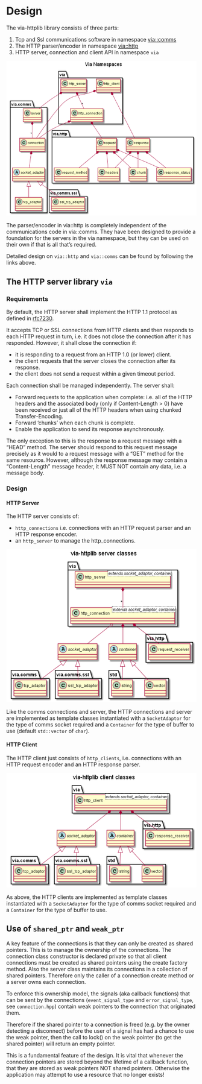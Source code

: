 # Design

The via-httplib library consists of three parts:  

 1. Tcp and Ssl communications software in namespace [via::comms](Design_comms.md)
 2. The HTTP parser/encoder in namespace [via::http](Design_HTTP.md)
 3. HTTP server, connection and client API in namespace `via`  
 
![Via Namespaces](images/via_namespaces.png)

The parser/encoder in via::http is completely independent of the communications
code in via::comms. They have been designed to provide a foundation for the
servers in the via namespace, but they can be used on their own if that is all
that’s required.

Detailed design on `via::http` and `via::comms` can be found by following the links above.

## The HTTP server library `via`

### Requirements

By default, the HTTP server shall implement the HTTP 1.1 protocol as defined
in [rfc7230](https://tools.ietf.org/html/rfc7230).

It accepts TCP or SSL connections from HTTP clients and then
responds to each HTTP request in turn, i.e. it does not close the connection
after it has responded. However, it shall close the connection if:

+ it is responding to a request from an HTTP 1.0 (or lower) client.  
+ the client requests that the server closes the connection after its response.  
+ the client does not send a request within a given timeout period.  

Each connection shall be managed independently. The server shall:
 
+ Forward requests to the application when complete: i.e. all of the HTTP
headers and the associated body (only if Content-Length > 0) have been received
or just all of the HTTP headers when using chunked Transfer-Encoding.  
+ Forward ‘chunks’ when each chunk is complete.  
+ Enable the application to send its response asynchronously.   

The only exception to this is the response to a request message with a “HEAD”
method. The server should respond to this request message precisely as it
would to a request message with a “GET” method for the same resource. However,
although the response message may contain a “Content-Length” message header,
it MUST NOT contain any data, i.e. a message body.

### Design
     
#### HTTP Server
     
The HTTP server consists of:

+ `http_connections` i.e. connections with an HTTP request parser and an HTTP
response encoder.  
+ an `http_server` to manage the http_connections.

![HTTP Server Classes](images/http_server_classes.png)

Like the comms connections and server, the HTTP connections and server are
implemented as template classes instantiated with a `SocketAdaptor` for the type
of comms socket required and a `Container` for the type of buffer to use
(default `std::vector` of `char`).

#### HTTP Client

The HTTP client just consists of `http_clients`, i.e. connections with an HTTP request encoder
and an HTTP response parser.  

![HTTP Client Classes](images/http_client_classes.png)

As above, the HTTP clients are implemented as template classes instantiated with
a `SocketAdaptor` for the type of comms socket required and a `Container` for the
type of buffer to use.

## Use of `shared_ptr` and `weak_ptr`

A key feature of the connections is that they can only be created as shared
pointers. This is to manage the ownership of the connections. The
connection class constructor is declared private so that all client connections
must be created as shared pointers using the create factory method. Also the
server class maintains its connections in a collection of shared pointers.
Therefore only the caller of a connection create method or a server owns each
connection.

To enforce this ownership model, the signals (aka callback functions) that can
be sent by the connections (`event_signal_type` and `error_signal_type`, see
`connection.hpp`) contain weak pointers to the connection that originated them.

Therefore if the shared pointer to a connection is freed (e.g. by the owner
detecting a disconnect) before the user of a signal has had a chance to use the
weak pointer, then the call to lock() on the weak pointer (to get the shared
pointer) will return an empty pointer.

This is a fundamental feature of the design. It is vital that whenever the
connection pointers are stored beyond the lifetime of a callback function,
that they are stored as weak pointers NOT shared pointers. Otherwise the
application may attempt to use a resource that no longer exists!
